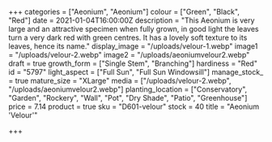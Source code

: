 +++
categories = ["Aeonium", "Aeonium"]
colour = ["Green", "Black", "Red"]
date = 2021-01-04T16:00:00Z
description = "This Aeonium is very large and an attractive specimen when fully grown, in good light the leaves turn a very dark red with green centres. It has a lovely soft texture to its leaves, hence its name."
display_image = "/uploads/velour-1.webp"
image1 = "/uploads/velour-2.webp"
image2 = "/uploads/aeoniumvelour2.webp"
draft = true
growth_form = ["Single Stem", "Branching"]
hardiness = "Red"
id = "5797"
light_aspect = ["Full Sun", "Full Sun Windowsill"]
manage_stock_ = true
mature_size = "XLarge"
media = ["/uploads/velour-2.webp", "/uploads/aeoniumvelour2.webp"]
planting_location = ["Conservatory", "Garden", "Rockery", "Wall", "Pot", "Dry Shade", "Patio", "Greenhouse"]
price = 7.14
product = true
sku = "D601-velour"
stock = 40
title = "Aeonium 'Velour'"

+++
